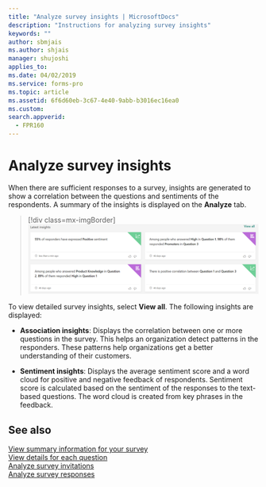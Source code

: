 ```yaml
---
title: "Analyze survey insights | MicrosoftDocs"
description: "Instructions for analyzing survey insights"
keywords: ""
author: sbmjais
ms.author: shjais
manager: shujoshi
applies_to: 
ms.date: 04/02/2019
ms.service: forms-pro
ms.topic: article
ms.assetid: 6f6d60eb-3c67-4e40-9abb-b3016ec16ea0
ms.custom: 
search.appverid:
  - FPR160
---
```


# Analyze survey insights



When there are sufficient responses to a survey, insights are generated to show a correlation between the questions and sentiments of the respondents. A summary of the insights is displayed on the **Analyze** tab.

> [!div class=mx-imgBorder]
> ![view survey insights](media/survey-insights.png "View survey insights")  

To view detailed survey insights, select **View all**. The following insights are displayed:

- **Association insights**: Displays the correlation between one or more questions in the survey. This helps an organization detect patterns in the responders. These patterns help organizations get a better understanding of their customers.

- **Sentiment insights**: Displays the average sentiment score and a word cloud for positive and negative feedback of respondents. Sentiment score is calculated based on the sentiment of the responses to the text-based questions. The word cloud is created from key phrases in the feedback.

## See also

[View summary information for your survey](view-summary-information.md)<br>
[View details for each question](view-details-each-question.md)<br>
[Analyze survey invitations](analyze-survey-invitations.md)<br>
[Analyze survey responses](analyze-survey-responses.md)<br>
